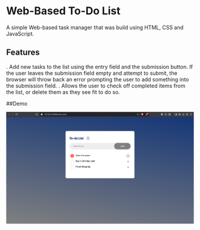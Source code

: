 # Web-Based To-Do List
A simple Web-based task manager that was build using HTML, CSS and JavaScript. 

## Features 
. Add new tasks to the list using the entry field and the submission button.
If the user leaves the submission field empty and attempt to submit, the browser will throw
back an error prompting the user to add something into the submission field. 
. Allows the user to check off completed items from the list, or delete them as they
see fit to do so. 

##Demo

![Demo Screenshot](Demo-image.png)

##
